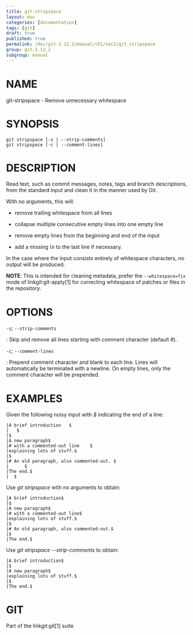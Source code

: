 ```yaml
---
title: git-stripspace
layout: doc
categories: [documentation]
tags: [git]
draft: true
published: true
permalink: /doc/git-2.12.2/manual/ch1/sec2/git_stripspace
group: git-2.12.2
subgroup: manual
---
```


NAME
====

git-stripspace - Remove unnecessary whitespace

SYNOPSIS
========

    git stripspace [-s | --strip-comments]
    git stripspace [-c | --comment-lines]

DESCRIPTION
===========

Read text, such as commit messages, notes, tags and branch descriptions, from the standard input and clean it in the manner used by Git.

With no arguments, this will:

-   remove trailing whitespace from all lines

-   collapse multiple consecutive empty lines into one empty line

-   remove empty lines from the beginning and end of the input

-   add a missing *\\n* to the last line if necessary.

In the case where the input consists entirely of whitespace characters, no output will be produced.

**NOTE**: This is intended for cleaning metadata, prefer the `--whitespace=fix` mode of linkgit:git-apply\[1\] for correcting whitespace of patches or files in the repository.

OPTIONS
=======

`-s`; `--strip-comments`

:   Skip and remove all lines starting with comment character (default *\#*).

`-c`; `--comment-lines`

:   Prepend comment character and blank to each line. Lines will automatically be terminated with a newline. On empty lines, only the comment character will be prepended.

EXAMPLES
========

Given the following noisy input with *$* indicating the end of a line:

    |A brief introduction   $
    |   $
    |$
    |A new paragraph$
    |# with a commented-out line    $
    |explaining lots of stuff.$
    |$
    |# An old paragraph, also commented-out. $
    |      $
    |The end.$
    |  $

Use *git stripspace* with no arguments to obtain:

    |A brief introduction$
    |$
    |A new paragraph$
    |# with a commented-out line$
    |explaining lots of stuff.$
    |$
    |# An old paragraph, also commented-out.$
    |$
    |The end.$

Use *git stripspace --strip-comments* to obtain:

    |A brief introduction$
    |$
    |A new paragraph$
    |explaining lots of stuff.$
    |$
    |The end.$

GIT
===

Part of the linkgit:git\[1\] suite
